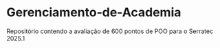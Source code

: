# Gerenciamento-de-Academia
Repositório contendo a avaliação de 600 pontos de POO para o Serratec 2025.1

